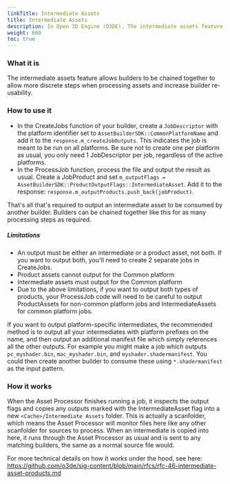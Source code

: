 ```yaml
---
linkTitle: Intermediate Assets
title: Intermediate Assets
description: In Open 3D Engine (O3DE), The intermediate assets feature allows builders to be chained together to allow more discrete steps when processing assets and increase builder re-usability.
weight: 600
toc: true
---
```


### What it is

The intermediate assets feature allows builders to be chained together to allow more discrete steps when processing assets and increase builder re-usability.

### How to use it

* In the CreateJobs function of your builder, create a `JobDescriptor` with the platform identifier set to `AssetBuilderSDK::CommonPlatformName` and add it to the `response.m_createJobOutputs`.  This indicates the job is meant to be run on all platforms.  Be sure not to create one per platform as usual, you only need 1 JobDescriptor per job, regardless of the active platforms.
* In the ProcessJob function, process the file and output the result as usual.  Create a JobProduct and set `m_outputFlags = AssetBuilderSDK::ProductOutputFlags::IntermediateAsset`.  Add it to the response: `response.m_outputProducts.push_back(jobProduct)`.

That's all that's required to output an intermediate asset to be consumed by another builder.  Builders can be chained together like this for as many processing steps as required.

##### Limitations
 * An output must be either an intermediate or a product asset, not both.  If you want to output both, you'll need to create 2 separate jobs in CreateJobs.
 * Product assets cannot output for the Common platform
 * Intermediate assets must output for the Common platform
 * Due to the above limitations, if you want to output both types of products, your ProcessJob code will need to be careful to output ProductAssets for non-common platform jobs and IntermediateAssets for common platform jobs.


If you want to output platform-specific intermediates, the recommended method is to output all your intermediates with platform prefixes on the name, and then output an additional manifest file which simply references all the other outputs.  For example you might make a job which outputs `pc_myshader.bin`, `mac_myshader.bin`, and `myshader.shadermanifest`.  You could then create another builder to consume these using `*.shadermanifest` as the input pattern.

### How it works

When the Asset Processor finishes running a job, it inspects the output flags and copies any outputs marked with the IntermediateAsset flag into a new `<Cache>/Intermediate Assets` folder.  This is actually a scanfolder, which means the Asset Processor will monitor files here like any other scanfolder for sources to process.  When an intermediate is copied into here, it runs through the Asset Processor as usual and is sent to any matching builders, the same as a normal source file would.

For more technical details on how it works under the hood, see here: https://github.com/o3de/sig-content/blob/main/rfcs/rfc-46-intermediate-asset-products.md